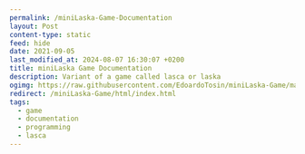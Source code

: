 ```yaml
---
permalink: /miniLaska-Game-Documentation
layout: Post
content-type: static
feed: hide
date: 2021-09-05
last_modified_at: 2024-08-07 16:30:07 +0200
title: miniLaska Game Documentation
description: Variant of a game called lasca or laska
ogimg: https://raw.githubusercontent.com/EdoardoTosin/miniLaska-Game/main/doc/example.jpg
redirect: /miniLaska-Game/html/index.html
tags:
  - game
  - documentation
  - programming
  - lasca
---
```

